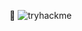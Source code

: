 👋
![tryhackme]([http://url/to/img.png](https://tryhackme-badges.s3.amazonaws.com/trashiecfr.png)https://tryhackme-badges.s3.amazonaws.com/trashiecfr.png)
